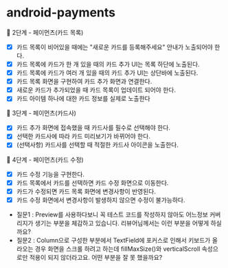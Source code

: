 # android-payments

🚀 2단계 - 페이먼츠(카드 목록)

- [x] 카드 목록이 비어있을 때에는 "새로운 카드를 등록해주세요" 안내가 노출되어야 한다.
- [x] 카드 목록에 카드가 한 개 있을 때의 카드 추가 UI는 목록 하단에 노출된다.
- [x] 카드 목록에 카드가 여러 개 있을 때의 카드 추가 UI는 상단바에 노출된다.
- [x] 카드 목록 화면을 구현하여 카드 추가 화면과 연결한다.
- [x] 새로운 카드가 추가되었을 때 카드 목록이 업데이트 되어야 한다.
- [x] 카드 아이템 하나에 대한 카드 정보를 실제로 노출한다

🚀 3단계 - 페이먼츠(카드사)

- [x] 카드 추가 화면에 접속했을 때 카드사를 필수로 선택해야 한다.
- [x] 선택한 카드사에 따라 카드 미리보기가 바뀌어야 한다.
- [x] (선택사항) 카드사를 선택할 때 적절한 카드사 아이콘을 노출한다.

🚀 4단계 - 페이먼츠(카드 수정)

- [x] 카드 수정 기능을 구현한다.
- [x] 카드 목록에서 카드를 선택하면 카드 수정 화면으로 이동한다.
- [x] 카드가 수정되면 카드 목록 화면에 변경사항이 반영된다.
- [x] 카드 수정 화면에서 변경사항이 발생하지 않으면 수정이 불가능하다.

* 질문1 : Preview를 사용하다보니 꼭 테스트 코드를 작성하지 않아도 어느정보 커버리지가 생기는 부분을 체감하고 있습니다.
  리뷰어님께서는 이런 부분을 어떻게 하실까요?
* 질문2 : Column으로 구성한 부분에서 TextField에 포커스로 인해서 키보드가 올라오는 경우 화면을 스크롤 하려고 하는데 
  fillMaxSize()와 verticalScroll 속성으로만 적용이 되지 않더라고요. 어떤 부분을 잘 못 했을까요?